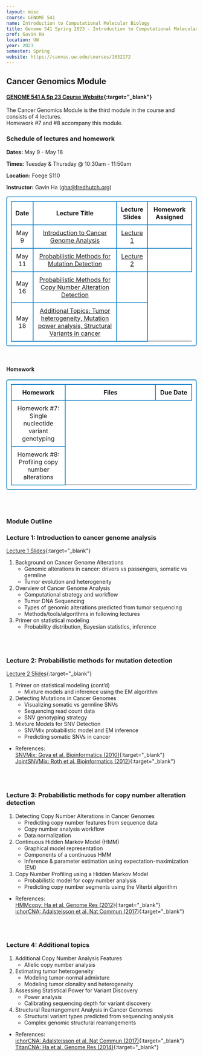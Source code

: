 ```yaml
---
layout: misc
course: GENOME 541
name: Introduction to Computational Molecular Biology
title: Genome 541 Spring 2023 - Introduction to Computational Molecular Biology
prof: Gavin Ha
location: UW
year: 2023
semester: Spring
website: https://canvas.uw.edu/courses/1632172
---
```


## Cancer Genomics Module

#### [GENOME 541 A Sp 23 Course Website](https://canvas.uw.edu/courses/1632172){:target="_blank"}

The Cancer Genomics Module is the third module in the course and consists of 4 lectures. <br>
Homework #7 and #8 accompany this module.


### Schedule of lectures and homework
**Dates:** May 9 - May 18

**Times:** Tuesday & Thursday @ 10:30am - 11:50am

**Location:** Foege S110

**Instructor:** Gavin Ha (gha@fredhutch.org)

<style>
      table, td, th { 
      padding: 10px; 
      border: 2px solid #1c87c9;
      border-radius: 5px;
      background-color: #ffffff;
      text-align: center;
      }
    </style>
<table>
	<tr>
		<th width="10%">Date</th>
		<th width="50%" style="text-align:center">Lecture Title</th>
		<th width="15" style="text-align:center">Lecture Slides</th>
		<th width="25%">Homework Assigned</th>
	</tr>
	<tr>
		<td>May 9</td>
		<td><a href="#lecture-1-introduction-to-cancer-genome-analysis">Introduction to Cancer Genome Analysis</a></td>
		<td><a href="./2023/GENOME541_CancerGenomics_Lecture1_classVersion.pdf" target="_blank">Lecture 1</a></td>
		<!-- <td><a href="#homework">Homework 7</a></td> -->
		<td></td>
	</tr>
	<tr>
		<td>May 11</td>
		<td><a href="#lecture-2-probabilistic-methods-for-mutation-detection">Probabilistic Methods for Mutation Detection</a></td>
		<td><a href="./2023/GENOME541_CancerGenomics_Lecture2_classVersion.pdf" target="_blank">Lecture 2</a></td>
		<td></td>
	</tr>
	<tr>
		<td>May 16</td>
		<td><a href="#lecture-3-probabilistic-methods-for-copy-number-alteration-detection">Probabilistic Methods for Copy Number Alteration Detection</a></td>
		<!-- <td><a href="./2022/GS541_CancerGenomics_Lecture3.pdf" target="_blank">Lecture 3</a></td> -->
		<!-- <td><a href="#homework">Homework 8</a></td> -->
		<td></td>
	</tr>
	<tr>
		<td>May 18</td>
		<td><a href="#lecture-4-additional-topics">Additional Topics: Tumor heterogeneity, Mutation power analysis, Structural Variants in cancer</a></td>
		<!-- <td><a href="./2022/GS541_CancerGenomics_Lecture4_classVersion.pdf" target="_blank">Lecture 4</a></td> -->
		<td></td>
	</tr>
</table>

<br>

#### Homework
<table>
	<tr>
		<th width="30%">Homework</th>
		<th width="50%">Files</th>
		<th width="20%">Due Date</th>
	</tr>
	<tr>
		<td>Homework #7:<br>Single nucleotide variant genotyping</td>
		<!-- <td style="text-align:left"><a href="./2022/Homework5/Homework5_SNVGenotyping_Assignment.pdf" target="_blank">1. Assignment</a><br>
			<a href="https://github.com/GavinHaLab/GavinHaLab.github.io/blob/master/teaching/GS541/2022/Homework5/Homework5_SNVGenotyping_R-template.Rmd" target="_blank">2. R Markdown template</a><br>
			<a href="./2022/Homework5/Homework5_SNVGenotyping_python-template.ipynb" target="_blank">3. Python Jupyter notebook template</a><br>
			<a href="./2022/Homework5/Homework5_alleleCounts.txt" target="_blank">4. Homework5_alleleCounts.txt</a></td>
		<td>May 19, 11:59pm</td> -->
	</tr>
	<tr>
		<td>Homework #8:<br>Profiling copy number alterations</td>
		<!-- <td style="text-align:left">
			<a href="./2022/Homework6/Homework6_HMM_CNA_Assignment.pdf" target="_blank">1. Assignment</a><br>
			<a href="https://github.com/GavinHaLab/GavinHaLab.github.io/blob/master/teaching/GS541/2022/Homework6/Homework6_HMM_CNA_R-template.Rmd" target="_blank">2. R Markdown template</a><br>
			<a href="./2022/Homework6/Homework6_HMM_CNA_python-template.ipynb" target="_blank">3. Python Jupyter notebook template</a><br>
			<a href="./2022/Homework6/Homework6_log2ratios_chr1.txt" target="_blank">4. Homework6_log2ratios_chr1.txt</a>
		</td>
		<td>May 26, 11:59pm</td> -->
	</tr>
</table>

<br><br>

### Module Outline

### Lecture 1: Introduction to cancer genome analysis
[Lecture 1 Slides](./2023/GENOME541_CancerGenomics_Lecture1_classVersion.pdf){:target="_blank"}

1. Background on Cancer Genome Alterations
	- Genomic alterations in cancer: drivers vs passengers, somatic vs germline
	- Tumor evolution and heterogeneity
2. Overview of Cancer Genome Analysis
	- Computational strategy and workflow
	- Tumor DNA Sequencing 
	- Types of genomic alterations predicted from tumor sequencing
	- Methods/tools/algorithms in following lectures
3. Primer on statistical modeling  
	- Probability distribution, Bayesian statistics, inference


<br><br>
### Lecture 2: Probabilistic methods for mutation detection
[Lecture 2 Slides](./2023/GENOME541_CancerGenomics_Lecture2_classVersion.pdf){:target="_blank"}

1. Primer on statistical modeling (cont’d)
	- Mixture models and inference using the EM algorithm
2. Detecting Mutations in Cancer Genomes
	- Visualizing somatic vs germline SNVs
	- Sequencing read count data
	- SNV genotyping strategy
3. Mixture Models for SNV Detection
	- SNVMix probabilistic model and EM inference
	- Predicting somatic SNVs in cancer

- References: <br>
[SNVMix: Goya et al. Bioinformatics (2010)](./2023/Papers/Goya2010_SNVMix.pdf){:target="_blank"} <br>
[JointSNVMix: Roth et al. Bioinformatics (2012)](./2023/Papers/Roth2012_JointSNVMix.pdf){:target="_blank"}

<br><br>
### Lecture 3: Probabilistic methods for copy number alteration detection
<!-- [Lecture 3 Slides](./2023/GS541_CancerGenomics_Lecture3.pdf){:target="_blank"} -->


1. Detecting Copy Number Alterations in Cancer Genomes
	- Predicting copy number features from sequence data 
	- Copy number analysis workflow
	- Data normalization 
2. Continuous Hidden Markov Model (HMM)
	- Graphical model representation
	- Components of a continuous HMM
	- Inference & parameter estimation using expectation-maximization (EM)
3. Copy Number Profiling using a Hidden Markov Model
	- Probabilistic model for copy number analysis
	- Predicting copy number segments using the Viterbi algorithm

- References: <br>
[HMMcopy: Ha et al. Genome Res (2012)](./2023/Papers/Ha2012_HMMcopy.pdf){:target="_blank"} <br>
[ichorCNA: Adalsteisson et al. Nat Commun (2017)](./2023/Papers/Adalsteinsson2017_ichorCNA.pdf){:target="_blank"}

<br><br>
### Lecture 4: Additional topics
<!-- [Lecture 4 Slides](./2023/GS541_CancerGenomics_Lecture4_classVersion.pdf){:target="_blank"} -->

1. Additional Copy Number Analysis Features 
	- Allelic copy number analysis
2. Estimating tumor heterogeneity
	- Modeling tumor-normal admixture
	- Modeling tumor clonality and heterogeneity
3. Assessing Statistical Power for Variant Discovery
	- Power analysis 
	- Calibrating sequencing depth for variant discovery
4. Structural Rearrangement Analysis in Cancer Genomes 
	- Structural variant types predicted from sequencing analysis
	- Complex genomic structural rearrangements

- References: <br>
[ichorCNA: Adalsteisson et al. Nat Commun (2017)](./2023/Papers/Adalsteinsson2017_ichorCNA.pdf){:target="_blank"} <br>
[TitanCNA: Ha et al. Genome Res (2014)](./2023/Papers/Ha2014_TITAN.pdf){:target="_blank"}




